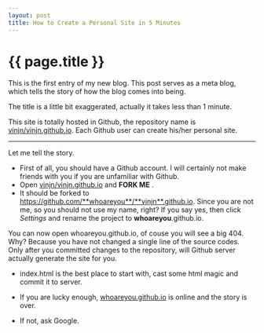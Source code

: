 ```yaml
---
layout: post
title: How to Create a Personal Site in 5 Minutes
---
```


{{ page.title }}
================

This is the first entry of my new blog. This post serves as a meta blog, which tells the story of how the blog comes into being.

The title is a little bit exaggerated, actually it takes less than 1 minute.

This site is totally hosted in Github, the repository name is [vinjn/vinjn.github.io](https://github.com/vinjn/vinjn.github.io). Each Github user can create his/her personal site.

-----------------------------------------------------

Let me tell the story.

- First of all, you should have a Github account. I will certainly not make friends with you if you are unfamiliar with Github.   
- Open [vinjn/vinjn.github.io](https://github.com/vinjn/vinjn.github.io) and **FORK ME** .  
- It should be forked to https://github.com/**whoareyou**/**vinjn**.github.io. Since you  are not me, so you should not use my name, right? If you say yes, then click *Settings* and rename the project to **whoareyou**.github.io.

You can now open whoareyou.github.io, of couse you will see a big 404. Why? Because you have not changed a single line of the source codes. Only after you committed changes to the repository, will Github server actually generate the site for you.

- index.html is the best place to start with, cast some html magic and commit it to server.

- If you are lucky enough, [whoareyou.github.io](http://whoareyou.github.io) is online and the story is over.
- If not, ask Google.




